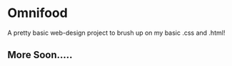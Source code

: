 # Omnifood

A pretty basic web-design project to brush up on my basic .css and .html!

## More Soon.....

